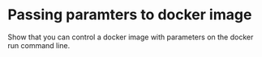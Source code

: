 # Passing paramters to docker image

Show that you can control a docker image with parameters on the docker run command line.

